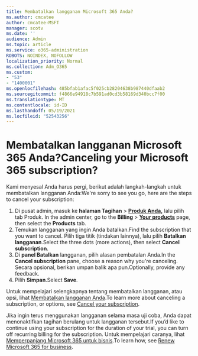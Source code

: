 ```yaml
---
title: Membatalkan langganan Microsoft 365 Anda?
ms.author: cmcatee
author: cmcatee-MSFT
manager: scotv
ms.date: ''
audience: Admin
ms.topic: article
ms.service: o365-administration
ROBOTS: NOINDEX, NOFOLLOW
localization_priority: Normal
ms.collection: Adm_O365
ms.custom:
- "53"
- "1400001"
ms.openlocfilehash: 485bfab1afac5f025cb28204638b987440dfaab2
ms.sourcegitcommit: f4866e94918c7b591ad0cd3b58169d340bcc7f00
ms.translationtype: MT
ms.contentlocale: id-ID
ms.lasthandoff: 05/19/2021
ms.locfileid: "52543256"
---
```

# <a name="canceling-your-microsoft-365-subscription"></a><span data-ttu-id="47358-102">Membatalkan langganan Microsoft 365 Anda?</span><span class="sxs-lookup"><span data-stu-id="47358-102">Canceling your Microsoft 365 subscription?</span></span>

<span data-ttu-id="47358-103">Kami menyesal Anda harus pergi, berikut adalah langkah-langkah untuk membatalkan langganan Anda:</span><span class="sxs-lookup"><span data-stu-id="47358-103">We're sorry to see you go, here are the steps to cancel your subscription:</span></span>

1. <span data-ttu-id="47358-104">Di pusat admin, masuk ke **halaman Tagihan**  >  **[Produk Anda,](https://go.microsoft.com/fwlink/p/?linkid=842054)** lalu pilih tab Produk. </span><span class="sxs-lookup"><span data-stu-id="47358-104">In the admin center, go to the **Billing** > **[Your products](https://go.microsoft.com/fwlink/p/?linkid=842054)** page, then select the **Products** tab.</span></span>
2. <span data-ttu-id="47358-105">Temukan langganan yang ingin Anda batalkan.</span><span class="sxs-lookup"><span data-stu-id="47358-105">Find the subscription that you want to cancel.</span></span> <span data-ttu-id="47358-106">Pilih tiga titik (tindakan lainnya), lalu pilih **Batalkan langganan**.</span><span class="sxs-lookup"><span data-stu-id="47358-106">Select the three dots (more actions), then select **Cancel subscription**.</span></span>
3. <span data-ttu-id="47358-107">Di **panel Batalkan** langganan, pilih alasan pembatalan Anda.</span><span class="sxs-lookup"><span data-stu-id="47358-107">In the **Cancel subscription** pane, choose a reason why you're canceling.</span></span> <span data-ttu-id="47358-108">Secara opsional, berikan umpan balik apa pun.</span><span class="sxs-lookup"><span data-stu-id="47358-108">Optionally, provide any feedback.</span></span>
4. <span data-ttu-id="47358-109">Pilih **Simpan**.</span><span class="sxs-lookup"><span data-stu-id="47358-109">Select **Save**.</span></span>

<span data-ttu-id="47358-110">Untuk mempelajari selengkapnya tentang membatalkan langganan, atau opsi, lihat [Membatalkan langganan Anda](/microsoft-365/commerce/subscriptions/cancel-your-subscription).</span><span class="sxs-lookup"><span data-stu-id="47358-110">To learn more about canceling a subscription, or options, see [Cancel your subscription](/microsoft-365/commerce/subscriptions/cancel-your-subscription).</span></span>

<span data-ttu-id="47358-111">Jika ingin terus menggunakan langganan selama masa uji coba, Anda dapat menonaktifkan tagihan berulang untuk langganan tersebut.</span><span class="sxs-lookup"><span data-stu-id="47358-111">If you’d like to continue using your subscription for the duration of your trial, you can turn off recurring billing for the subscription.</span></span> <span data-ttu-id="47358-112">Untuk mempelajari caranya, lihat [Memperpanjang Microsoft 365 untuk bisnis](/microsoft-365/commerce/subscriptions/renew-your-subscription).</span><span class="sxs-lookup"><span data-stu-id="47358-112">To learn how, see [Renew Microsoft 365 for business](/microsoft-365/commerce/subscriptions/renew-your-subscription).</span></span>